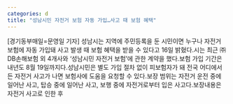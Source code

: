 ```yaml
---
categories: d
title: "성남시민 자전거 보험 자동 가입…사고 때 보험 혜택"
---
```

[경기동부매일=문영일 기자] 성남시는 지역에 주민등록을 둔 시민이면 누구나 자전거 보험에 자동 가입돼 사고 발생 때 보험 혜택을 받을 수 있다고 16일 밝혔다.시는 최근 ㈜DB손해보험 외 4개사와 ‘성남시민 자전거 보험’에 관한 계약을 했다.보험 가입 기간은 내년도 8월 19일까지다.성남시민은 별도 가입 절차 없이 피보험자가 돼 전국 어디에서든 자전거 사고가 나면 보험사에 도움을 요청할 수 있다.보장 범위는 자전거 운전 중에 일어난 사고, 탑승 중에 일어난 사고, 보행 중에 자전거로부터 입은 사고다.보장내용은 자전거 사고로 인한 후